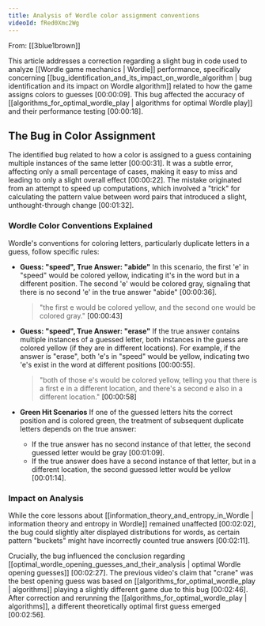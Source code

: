 ```yaml
---
title: Analysis of Wordle color assignment conventions
videoId: fRed0Xmc2Wg
---
```


From: [[3blue1brown]] <br/> 

This article addresses a correction regarding a slight bug in code used to analyze [[Wordle game mechanics | Wordle]] performance, specifically concerning [[bug_identification_and_its_impact_on_wordle_algorithm | bug identification and its impact on Wordle algorithm]] related to how the game assigns colors to guesses <a class="yt-timestamp" data-t="00:00:09">[00:00:09]</a>. This bug affected the accuracy of [[algorithms_for_optimal_wordle_play | algorithms for optimal Wordle play]] and their performance testing <a class="yt-timestamp" data-t="00:00:18">[00:00:18]</a>.

## The Bug in Color Assignment

The identified bug related to how a color is assigned to a guess containing multiple instances of the same letter <a class="yt-timestamp" data-t="00:00:31">[00:00:31]</a>. It was a subtle error, affecting only a small percentage of cases, making it easy to miss and leading to only a slight overall effect <a class="yt-timestamp" data-t="00:00:22">[00:00:22]</a>. The mistake originated from an attempt to speed up computations, which involved a "trick" for calculating the pattern value between word pairs that introduced a slight, unthought-through change <a class="yt-timestamp" data-t="00:01:32">[00:01:32]</a>.

### Wordle Color Conventions Explained

Wordle's conventions for coloring letters, particularly duplicate letters in a guess, follow specific rules:

*   **Guess: "speed", True Answer: "abide"**
    In this scenario, the first 'e' in "speed" would be colored yellow, indicating it's in the word but in a different position. The second 'e' would be colored gray, signaling that there is no second 'e' in the true answer "abide" <a class="yt-timestamp" data-t="00:00:36">[00:00:36]</a>.
    > "the first e would be colored yellow, and the second one would be colored gray." <a class="yt-timestamp" data-t="00:00:43">[00:00:43]</a>

*   **Guess: "speed", True Answer: "erase"**
    If the true answer contains multiple instances of a guessed letter, both instances in the guess are colored yellow (if they are in different locations). For example, if the answer is "erase", both 'e's in "speed" would be yellow, indicating two 'e's exist in the word at different positions <a class="yt-timestamp" data-t="00:00:55">[00:00:55]</a>.
    > "both of those e's would be colored yellow, telling you that there is a first e in a different location, and there's a second e also in a different location." <a class="yt-timestamp" data-t="00:00:58">[00:00:58]</a>

*   **Green Hit Scenarios**
    If one of the guessed letters hits the correct position and is colored green, the treatment of subsequent duplicate letters depends on the true answer:
    *   If the true answer has no second instance of that letter, the second guessed letter would be gray <a class="yt-timestamp" data-t="00:01:09">[00:01:09]</a>.
    *   If the true answer does have a second instance of that letter, but in a different location, the second guessed letter would be yellow <a class="yt-timestamp" data-t="00:01:14">[00:01:14]</a>.

### Impact on Analysis

While the core lessons about [[information_theory_and_entropy_in_Wordle | information theory and entropy in Wordle]] remained unaffected <a class="yt-timestamp" data-t="00:02:02">[00:02:02]</a>, the bug could slightly alter displayed distributions for words, as certain pattern "buckets" might have incorrectly counted true answers <a class="yt-timestamp" data-t="00:02:11">[00:02:11]</a>.

Crucially, the bug influenced the conclusion regarding [[optimal_wordle_opening_guesses_and_their_analysis | optimal Wordle opening guesses]] <a class="yt-timestamp" data-t="00:02:27">[00:02:27]</a>. The previous video's claim that "crane" was the best opening guess was based on [[algorithms_for_optimal_wordle_play | algorithms]] playing a slightly different game due to this bug <a class="yt-timestamp" data-t="00:02:46">[00:02:46]</a>. After correction and rerunning the [[algorithms_for_optimal_wordle_play | algorithms]], a different theoretically optimal first guess emerged <a class="yt-timestamp" data-t="00:02:53">[00:02:56]</a>.